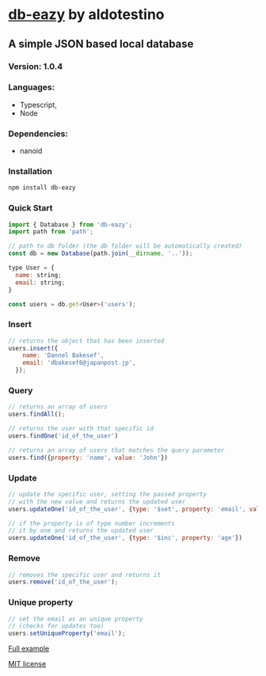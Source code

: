 # [db-eazy](https://db-eazy.vercel.app/) by aldotestino

## A simple JSON based local database

### Version: 1.0.4

### Languages: 
* Typescript,
* Node

### Dependencies: 
* nanoid

### Installation

```sh
npm install db-eazy
```

### Quick Start

```javascript
import { Database } from 'db-eazy';
import path from 'path';

// path to db folder (the db folder will be automatically created)
const db = new Database(path.join(__dirname, '..')); 

type User = {
  name: string;
  email: string;
}

const users = db.get<User>('users');
```

### Insert

```javascript
// returns the object that has been inserted
users.insert({
    name: 'Dannel Bakesef',
    email: 'dbakesef6@japanpost.jp',
  }); 
```

### Query

```javascript
// returns an array of users
users.findAll(); 

// returns the user with that specific id
users.findOne('id_of_the_user') 

// returns an array of users that matches the query parameter
users.find({property: 'name', value: 'John'}) 
```

### Update

```javascript
// update the specific user, setting the passed property 
// with the new value and returns the updated user
users.updateOne('id_of_the_user', {type: '$set', property: 'email', value: 'new_email'}); 

// if the property is of type number increments 
// it by one and returns the updated user
users.updateOne('id_of_the_user', {type: '$inc', property: 'age'}) 
```

### Remove

```javascript
// removes the specific user and returns it
users.remove('id_of_the_user'); 
```

### Unique property

```javascript
// set the email as an unique property
// (checks for updates too)
users.setUniqueProperty('email'); 
```

[Full example](src/example.ts)

[MIT license](LICENSE)
